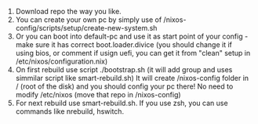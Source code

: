 1. Download repo the way you like.
2. You can create your own pc by simply use of /nixos-config/scripts/setup/create-new-system.sh
3. Or you can boot into default-pc and use it as start point of your config - make sure it has correct boot.loader.divice (you should change it if using bios, or comment if usign uefi, you can get it from "clean" setup in /etc/nixos/configuration.nix)
4. On first rebuild use script ./bootstrap.sh (it will add group and uses simmilar script like smart-rebuild.sh)
   It will create /nixos-config folder in / (root of the disk) and you should config your pc there! No need to modify /etc/nixos (move that repo in /nixos-config)
5. For next rebuild use smart-rebuild.sh. If you use zsh, you can use commands like nrebuild, hswitch.
